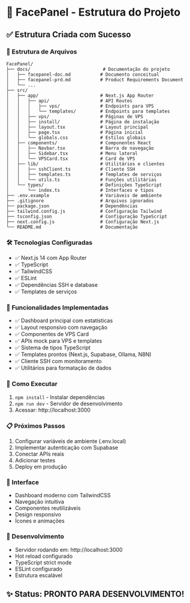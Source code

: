 # 🚀 FacePanel - Estrutura do Projeto

## ✅ Estrutura Criada com Sucesso

### 📁 Estrutura de Arquivos
```
FacePanel/
├── docs/                           # Documentação do projeto
│   ├── facepanel-doc.md           # Documento conceitual
│   ├── facepanel-prd.md           # Product Requirements Document
│   └── ...
├── src/
│   ├── app/                       # Next.js App Router
│   │   ├── api/                   # API Routes
│   │   │   ├── vps/               # Endpoints para VPS
│   │   │   └── templates/         # Endpoints para templates
│   │   ├── vps/                   # Páginas de VPS
│   │   ├── install/               # Página de instalação
│   │   ├── layout.tsx             # Layout principal
│   │   ├── page.tsx               # Página inicial
│   │   └── globals.css            # Estilos globais
│   ├── components/                # Componentes React
│   │   ├── Navbar.tsx             # Barra de navegação
│   │   ├── Sidebar.tsx            # Menu lateral
│   │   └── VPSCard.tsx            # Card de VPS
│   ├── lib/                       # Utilitários e clientes
│   │   ├── sshClient.ts           # Cliente SSH
│   │   ├── templates.ts           # Templates de serviços
│   │   └── utils.ts               # Funções utilitárias
│   └── types/                     # Definições TypeScript
│       └── index.ts               # Interfaces e tipos
├── .env.example                   # Variáveis de ambiente
├── .gitignore                     # Arquivos ignorados
├── package.json                   # Dependências
├── tailwind.config.js             # Configuração Tailwind
├── tsconfig.json                  # Configuração TypeScript
├── next.config.js                 # Configuração Next.js
└── README.md                      # Documentação
```

### 🛠️ Tecnologias Configuradas
- ✅ Next.js 14 com App Router
- ✅ TypeScript
- ✅ TailwindCSS
- ✅ ESLint
- ✅ Dependências SSH e database
- ✅ Templates de serviços

### 🎯 Funcionalidades Implementadas
- ✅ Dashboard principal com estatísticas
- ✅ Layout responsivo com navegação
- ✅ Componentes de VPS Card
- ✅ APIs mock para VPS e templates
- ✅ Sistema de tipos TypeScript
- ✅ Templates prontos (Next.js, Supabase, Ollama, N8N)
- ✅ Cliente SSH com monitoramento
- ✅ Utilitários para formatação de dados

### 🚀 Como Executar
1. `npm install` - Instalar dependências
2. `npm run dev` - Servidor de desenvolvimento
3. Acessar: http://localhost:3000

### 📋 Próximos Passos
1. Configurar variáveis de ambiente (.env.local)
2. Implementar autenticação com Supabase
3. Conectar APIs reais
4. Adicionar testes
5. Deploy em produção

### 🎨 Interface
- Dashboard moderno com TailwindCSS
- Navegação intuitiva
- Componentes reutilizáveis
- Design responsivo
- Ícones e animações

### 🔧 Desenvolvimento
- Servidor rodando em: http://localhost:3000
- Hot reload configurado
- TypeScript strict mode
- ESLint configurado
- Estrutura escalável

## ✨ Status: PRONTO PARA DESENVOLVIMENTO!
